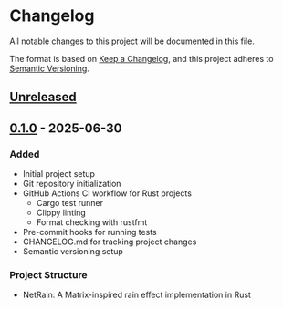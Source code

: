 # Changelog

All notable changes to this project will be documented in this file.

The format is based on [Keep a Changelog](https://keepachangelog.com/en/1.0.0/),
and this project adheres to [Semantic Versioning](https://semver.org/spec/v2.0.0.html).

## [Unreleased]

## [0.1.0] - 2025-06-30
### Added
- Initial project setup
- Git repository initialization
- GitHub Actions CI workflow for Rust projects
  - Cargo test runner
  - Clippy linting
  - Format checking with rustfmt
- Pre-commit hooks for running tests
- CHANGELOG.md for tracking project changes
- Semantic versioning setup

### Project Structure
- NetRain: A Matrix-inspired rain effect implementation in Rust

[Unreleased]: https://github.com/username/netrain/compare/v0.1.0...HEAD
[0.1.0]: https://github.com/username/netrain/releases/tag/v0.1.0
